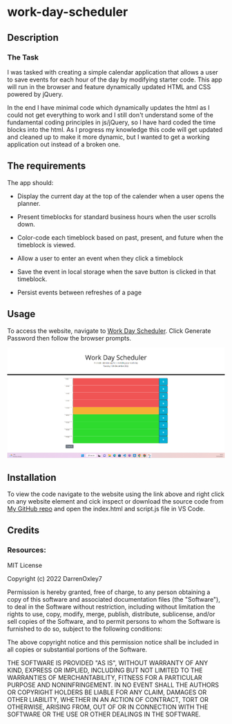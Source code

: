 # work-day-scheduler

## Description

### The Task

I was tasked with creating a simple calendar application that allows a user to save events for each hour of the day by modifying starter code. This app will run in the browser and feature dynamically updated HTML and CSS powered by jQuery. 

In the end I have minimal code which dynamically updates the html as I could not get everything to work and I still don't understand some of the fundamental coding principles in js/jQuery, so I have hard coded the time blocks into the html. As I progress my knowledge this code will get updated and cleaned up to make it more dynamic, but I wanted to get a working application out instead of a broken one.


## The requirements

The app should:

* Display the current day at the top of the calender when a user opens the planner.
 
* Present timeblocks for standard business hours when the user scrolls down.
 
* Color-code each timeblock based on past, present, and future when the timeblock is viewed.
 
* Allow a user to enter an event when they click a timeblock

* Save the event in local storage when the save button is clicked in that timeblock.

* Persist events between refreshes of a page

## Usage

To access the website, navigate to [Work Day Scheduler](https://darrenoxley7.github.io/work-day-scheduler). Click Generate Password then follow the browser prompts.

![Choose length of password](./assets/images/WDS-final.png)

## Installation

To view the code navigate to the website using the link above and right click on any website element and cick inspect or download the source code from [My GitHub repo](https://github.com/DarrenOxley7/work-day-scheduler.git) and open the index.html and script.js file in VS Code.

## Credits


### Resources:


MIT License

Copyright (c) 2022 DarrenOxley7

Permission is hereby granted, free of charge, to any person obtaining a copy
of this software and associated documentation files (the "Software"), to deal
in the Software without restriction, including without limitation the rights
to use, copy, modify, merge, publish, distribute, sublicense, and/or sell
copies of the Software, and to permit persons to whom the Software is
furnished to do so, subject to the following conditions:

The above copyright notice and this permission notice shall be included in all
copies or substantial portions of the Software.

THE SOFTWARE IS PROVIDED "AS IS", WITHOUT WARRANTY OF ANY KIND, EXPRESS OR
IMPLIED, INCLUDING BUT NOT LIMITED TO THE WARRANTIES OF MERCHANTABILITY,
FITNESS FOR A PARTICULAR PURPOSE AND NONINFRINGEMENT. IN NO EVENT SHALL THE
AUTHORS OR COPYRIGHT HOLDERS BE LIABLE FOR ANY CLAIM, DAMAGES OR OTHER
LIABILITY, WHETHER IN AN ACTION OF CONTRACT, TORT OR OTHERWISE, ARISING FROM,
OUT OF OR IN CONNECTION WITH THE SOFTWARE OR THE USE OR OTHER DEALINGS IN THE
SOFTWARE.